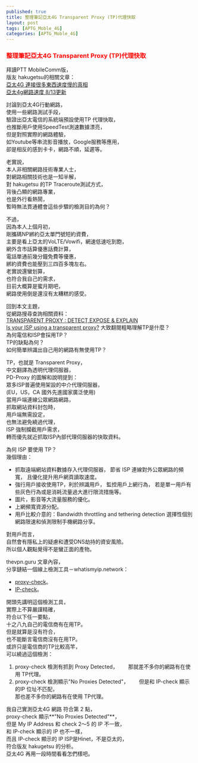 ```yaml
---
published: true
title: 整理筆記亞太4G Transparent Proxy (TP)代理快取
layout: post
tags: [APTG_Moble_4G]
categories: [APTG_Moble_4G]
---
```


### <font color="red">整理筆記亞太4G Transparent Proxy (TP)代理快取</font>   
    
拜讀PTT MobileComm版，    
版友 hakugetsu的相關文章：    
[亞太4G 連接很多東西速度慢的真相][1]    
[亞太4g網路速度 8/13更新][2]    
    
討論到亞太4G行動網路，    
使用一些網路測試手段，   
驗證出亞太電信的系統端預設使用TP 代理快取，   
也推斷用戶使用SpeedTest測速數據漂亮，   
但是對照實際的網路體驗，    
如Youtube等串流影音播放，Google服務等應用，    
卻是相反的感到卡卡，網路不順，延遲等。   
    
老實說，    
本人非相關網路技術專業人士，    
對網路相關技術也是一知半解，    
對  hakugetsu 的TP Traceroute測試方式，    
背後凸顯的網路專業，    
也是外行看熱鬧，    
暫時無法貫通體會這些步驟的檢測目的為何？    
    
不過，   
因為本人上個月初，   
剛攜碼NP綁約亞太單門號短約資費，   
主要是看上亞太的VoLTE/Vowifi，網速低速吃到飽，   
網外含市話算優惠話費計算，   
電話單通前幾分鐘免費等優惠，    
綁約資費也能壓到三四百多塊左右。    
老實說還蠻划算，    
也符合我自己的需求，    
目前大概算是蜜月期吧，   
網路使用倒是還沒有太糟糕的感受。    
    
回到本文主題，   
從網路搜尋查詢相關資料：    
[TRANSPARENT PROXY : DETECT,EXPOSE & EXPLAIN][3]        
[Is your ISP using a transparent proxy?][4]
大致翻閱粗略理解TP是什麼？    
為何電信和ISP會採用TP？    
TP的缺點為何？    
如何簡單辨識出自己用的網路有無使用TP？    
    
TP，也就是 Transparent Proxy，   
中文翻譯為透明代理伺服器，   
PD-Proxy 的圖解和說明提到：    
眾多ISP普遍使用架設的中介代理伺服器，    
 (EU，US，CA 國外先進國家廣泛使用)    
當用戶端連線公眾網路網路，   
抓取網站資料封包時，    
用戶端無需設定，    
也無法避免繞過代理，    
ISP 強制攔截用戶需求，   
轉而優先就近抓取ISP內部代理伺服器的快取資料。    
    
為何 ISP 要使用 TP？    
幾個理由：   

* 抓取遠端網站資料數據存入代理伺服器，
 節省 ISP 連線對外公眾網路的頻寬，
 且優化提升用戶網頁讀取速度。
* 強行用戶接收使用TP，利於辨識用戶，
  監控用戶上網行為，
  若是單一用戶有些灰色行為或是消耗流量過大進行限流措施等。
* 圖片，影音等大流量服務的優化。
* 上網頻寬資源分配。
* 用戶比較介意的：Bandwidth throttling and tethering detection
  選擇性個別網路限速和偵測限制手機網路分享。

對用戶而言，    
自然會有隱私上的疑慮和遭受DNS劫持的資安風險。    
所以個人觀點覺得不是蠻正面的產物。   
    
thevpn.guru 文章內容，       
分享鏈結一個線上檢測工具－whatismyip.network：     

* [proxy-check][5]。     
* [IP-check][6]。        

開頭先講明這個檢測工具，        
實際上不算嚴謹精確，      
符合以下任一要點，       
十之八九自己的電信商有在用TP。        
但是就算是沒有符合，      
也不能斷言電信商沒有在用TP。     
或許只是電信商的TP比較高竿，     
可以繞過這個檢測：

1. proxy-check 檢測有抓到 Proxy  Detected，       
   那就差不多你的網路有在使用 TP代理。       
2. proxy-check 檢測顯示"No Proxies Detected"，       
   但是和 IP-check 顯示的IP 位址不匹配，     
   那也差不多你的網路有在使用 TP代理。       
  
 我自己實測亞太4G 網路 符合第 2 點，      
 proxy-check 顯示**"No Proxies Detected"**，       
 但是 My IP Address 和 check 2～5 的 IP 不一致，     
 和 IP-check 顯示的 IP 也不一樣，        
 而且 IP-check 顯示的 IP ISP是Hinet，不是亞太的，        
 符合版友 hakugetsu 的分析。       
 亞太4G 再用一段時間看看怎們樣吧。     

[1]: https://www.ptt.cc/bbs/MobileComm/M.1457016934.A.1D8.html
[2]: https://www.ptt.cc/bbs/MobileComm/M.1471113377.A.77D.html
[3]: https://thevpn.guru/transparent-proxy-detect-expose-explain/
[4]: http://www.pdproxy.com/blog/is-your-isp-using-a-transparent-proxy-32.htm
[5]: http://whatismyip.network/proxy-check
[6]: http://whatismyip.network/

